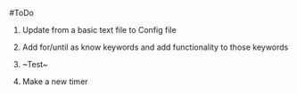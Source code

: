#ToDo

1. Update from a basic text file to Config file

2. Add for/until as know keywords and add functionality to those keywords

3. ~Test~

4. Make a new timer
